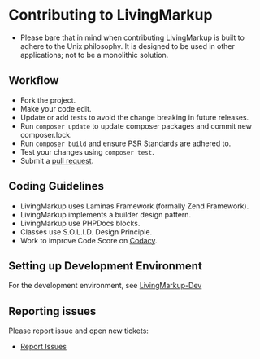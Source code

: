 # Contributing to LivingMarkup

* Please bare that in mind when contributing LivingMarkup is built to adhere to the Unix philosophy. It is designed to be used in other applications; not to be a monolithic solution.

## Workflow

*  Fork the project.
*  Make your code edit.
*  Update or add tests to avoid the change breaking in future releases.
*  Run `composer update` to update composer packages and commit new composer.lock.
*  Run `composer build` and ensure PSR Standards are adhered to.
*  Test your changes using `composer test`.
*  Submit a [pull request](https://github.com/ouxsoft/livingmarkup-dev/pulls).

## Coding Guidelines

*  LivingMarkup uses Laminas Framework (formally Zend Framework).
*  LivingMarkup implements a builder design pattern.
*  LivingMarkup use PHPDocs blocks.
*  Classes use S.O.L.I.D. Design Principle.
*  Work to improve Code Score on [Codacy](https://app.codacy.com/manual/hxtree/LivingMarkup).

## Setting up Development Environment

For the development environment, see [LivingMarkup-Dev](https://github.com/ouxsoft/livingmarkup-dev)

## Reporting issues

Please report issue and open new tickets:

*  [Report Issues](https://github.com/ouxsoft/livingMarkup/issues)
